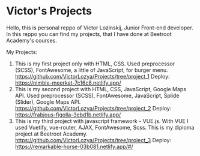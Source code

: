 # Victor's Projects
Hello, this is personal reppo of Victor Lozinskij, Junior Front-end developer.
In this reppo you can find my projects, that I have done at Beetroot Academy's courses.


My Projects: 

1. This is my first project only with HTML, CSS. Used preprocessor (SCSS), FontAwesome, a little of JavaScript, for burger menu. https://github.com/VictorLozya/Projects/tree/project_1
Deploy:
https://nimble-meerkat-7c16c8.netlify.app/
2. This is my second project with HTML, CSS, JavaScript, Google Maps API. Used preprocessor (SCSS), FontAwesome, JavaScript, Splide (Slider), Google Maps API. https://github.com/VictorLozya/Projects/tree/project_2
Deploy:
https://frabjous-figolla-3ebd1b.netlify.app/
3. This is my third project with javascript framework - VUE.js. With VUE I used Vuetify, vue-router, AJAX, FontAwesome, Scss. This is my diploma project at Beetroot Academy. https://github.com/VictorLozya/Projects/tree/project_3
Deploy:
https://remarkable-horse-03b081.netlify.app/#/
